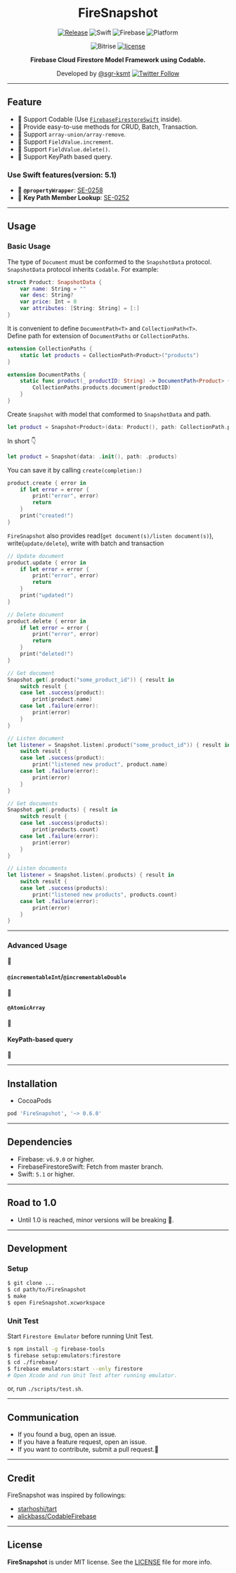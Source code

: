 <h1 align='center'>FireSnapshot</h1>

<div align='center'>

[![Release](https://img.shields.io/github/release/sgr-ksmt/FireSnapshot.svg?style=for-the-badge)](https://github.com/sgr-ksmt/FireSnapshot/releases)
![Swift](https://img.shields.io/badge/swift-5.1-orange.svg?style=for-the-badge)
![Firebase](https://img.shields.io/badge/firebase-6.9.0-orange.svg?style=for-the-badge)
![Platform](https://img.shields.io/badge/Platform-iOS-blue.svg?style=for-the-badge)

![Bitrise](https://img.shields.io/bitrise/088b3cb378bed01b/master?style=for-the-badge&token=W33-pqQu735MA5qn3GGn5w)
[![license](https://img.shields.io/github/license/sgr-ksmt/FireSnapshot.svg?style=for-the-badge)](https://github.com/sgr-ksmt/FireSnapshot/blob/master/LICENSE)

**Firebase Cloud Firestore Model Framework using Codable.**  

Developed by [@sgr-ksmt](https://github.com/sgr-ksmt) [![Twitter Follow](https://img.shields.io/twitter/follow/_sgr_ksmt?label=Follow&style=social)](https://twitter.com/_sgr_ksmt)
</div>

<hr />

## Feature

- 🙌 Support Codable (Use [`FirebaseFirestoreSwift`](https://github.com/firebase/firebase-ios-sdk/tree/master/Firestore/Swift) inside).
- 🙌 Provide easy-to-use methods for CRUD, Batch, Transaction.
- 🙌 Support `array-union/array-remove`.
- 🙌 Support `FieldValue.increment`.
- 🙌 Support `FieldValue.delete()`.
- 🙌 Support KeyPath based query.

### Use Swift features(version: 5.1)

- 💪 **`@propertyWrapper`**: [SE-0258](https://github.com/apple/swift-evolution/blob/master/proposals/0258-property-wrappers.md)
- 💪 **Key Path Member Lookup**: [SE-0252](https://github.com/apple/swift-evolution/blob/master/proposals/0252-keypath-dynamic-member-lookup.md)

<hr />

## Usage

### Basic Usage

The type of `Document` must be conformed to the `SnapshotData` protocol.  
`SnapshotData` protocol inherits `Codable`.  For example: 

```swift
struct Product: SnapshotData {
    var name: String = ""
    var desc: String?
    var price: Int = 0
    var attributes: [String: String] = [:]
}
```

It is convenient to define `DocumentPath<T>` and `CollectionPath<T>`.  
Define path for extension of `DocumentPaths` or `CollectionPaths`.


```swift
extension CollectionPaths {
    static let products = CollectionPath<Product>("products")
}

extension DocumentPaths {
    static func product(_ productID: String) -> DocumentPath<Product> {
        CollectionPaths.products.document(productID)
    }
}
```

Create `Snapshot` with model that comformed to `SnapshotData` and path.

```swift
let product = Snapshot<Product>(data: Product(), path: CollectionPath.products)
```

In short 👇

```swift
let product = Snapshot(data: .init(), path: .products)
```

You can save it by calling `create(completion:)`

```swift
product.create { error in
    if let error = error {
        print("error", error)
        return
    }
    print("created!")
}
```

`FireSnapshot` also provides read(`get document(s)/listen document(s)`), write(`update/delete`), write with batch and transaction

```swift
// Update document
product.update { error in
    if let error = error {
        print("error", error)
        return
    }
    print("updated!")
}

// Delete document
product.delete { error in
    if let error = error {
        print("error", error)
        return
    }
    print("deleted!")
}

// Get document
Snapshot.get(.product("some_product_id")) { result in
    switch result {
    case let .success(product):
        print(product.name)
    case let .failure(error):
        print(error)
    }
}

// Listen document
let listener = Snapshot.listen(.product("some_product_id")) { result in
    switch result {
    case let .success(product):
        print("listened new product", product.name)
    case let .failure(error):
        print(error)
    }
}

// Get documents
Snapshot.get(.products) { result in
    switch result {
    case let .success(products):
        print(products.count)
    case let .failure(error):
        print(error)
    }
}

// Listen documents
let listener = Snapshot.listen(.products) { result in
    switch result {
    case let .success(products):
        print("listened new products", products.count)
    case let .failure(error):
        print(error)
    }
}

```

<hr />

### Advanced Usage

🚧

#### `@incrementableInt`/`@incrementableDouble`

🚧

#### `@AtomicArray`

🚧

#### KeyPath-based query

🚧

<hr />

## Installation

- CocoaPods

```ruby
pod 'FireSnapshot', '~> 0.6.0'
```

<hr />

## Dependencies

- Firebase: `v6.9.0` or higher.
- FirebaseFirestoreSwift: Fetch from master branch.
- Swift: `5.1` or higher.

<hr />

## Road to 1.0

- Until 1.0 is reached, minor versions will be breaking 🙇‍.


<hr />

## Development

### Setup

```sh
$ git clone ...
$ cd path/to/FireSnapshot
$ make
$ open FireSnapshot.xcworkspace
```

### Unit Test

Start `Firestore Emulator` before running Unit Test.

```sh
$ npm install -g firebase-tools
$ firebase setup:emulators:firestore
$ cd ./firebase/
$ firebase emulators:start --only firestore
# Open Xcode and run Unit Test after running emulator.
```

or, run `./scripts/test.sh`.

<hr />

## Communication

- If you found a bug, open an issue.
- If you have a feature request, open an issue.
- If you want to contribute, submit a pull request.:muscle:

<hr />

## Credit

FireSnapshot was inspired by followings:

- [starhoshi/tart](https://github.com/starhoshi/tart)
- [alickbass/CodableFirebase](https://github.com/alickbass/CodableFirebase)

<hr />

## License

**FireSnapshot** is under MIT license. See the [LICENSE](LICENSE) file for more info.
